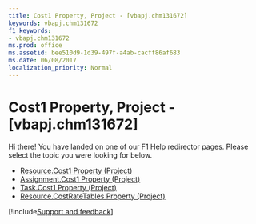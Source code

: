 ```yaml
---
title: Cost1 Property, Project - [vbapj.chm131672]
keywords: vbapj.chm131672
f1_keywords:
- vbapj.chm131672
ms.prod: office
ms.assetid: bee510d9-1d39-497f-a4ab-cacff86af683
ms.date: 06/08/2017
localization_priority: Normal
---
```



# Cost1 Property, Project - [vbapj.chm131672]

Hi there! You have landed on one of our F1 Help redirector pages. Please select the topic you were looking for below.

- [Resource.Cost1 Property (Project)](https://msdn.microsoft.com/library/65d221e6-cb89-d269-a982-32dc8a41ea7d%28Office.15%29.aspx)
- [Assignment.Cost1 Property (Project)](https://msdn.microsoft.com/library/71757dbd-e42b-cfe1-459c-663e1475e643%28Office.15%29.aspx)
- [Task.Cost1 Property (Project)](https://msdn.microsoft.com/library/6cc654c7-2a4b-3f5a-b372-9330162079b5%28Office.15%29.aspx)
- [Resource.CostRateTables Property (Project)](https://msdn.microsoft.com/library/604d89ee-a16e-812e-0459-b93ed096340e%28Office.15%29.aspx)

[!include[Support and feedback](~/includes/feedback-boilerplate.md)]